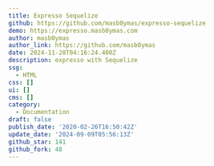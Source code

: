```yaml
---
title: Expresso Sequelize
github: https://github.com/masb0ymas/expresso-sequelize
demo: https://expresso.masb0ymas.com
author: masb0ymas
author_link: https://github.com/masb0ymas
date: 2024-11-28T04:16:24.400Z
description: expresso with Sequelize
ssg:
  - HTML
css: []
ui: []
cms: []
category:
  - Documentation
draft: false
publish_date: '2020-02-26T16:50:42Z'
update_date: '2024-09-09T05:56:13Z'
github_star: 141
github_fork: 48
---
```


